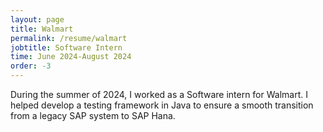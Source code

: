 ```yaml
---
layout: page
title: Walmart
permalink: /resume/walmart
jobtitle: Software Intern
time: June 2024-August 2024
order: -3
---
```

During the summer of 2024, I worked as a Software intern for Walmart. I helped develop a testing framework in Java to ensure a smooth transition from a legacy SAP system to SAP Hana.